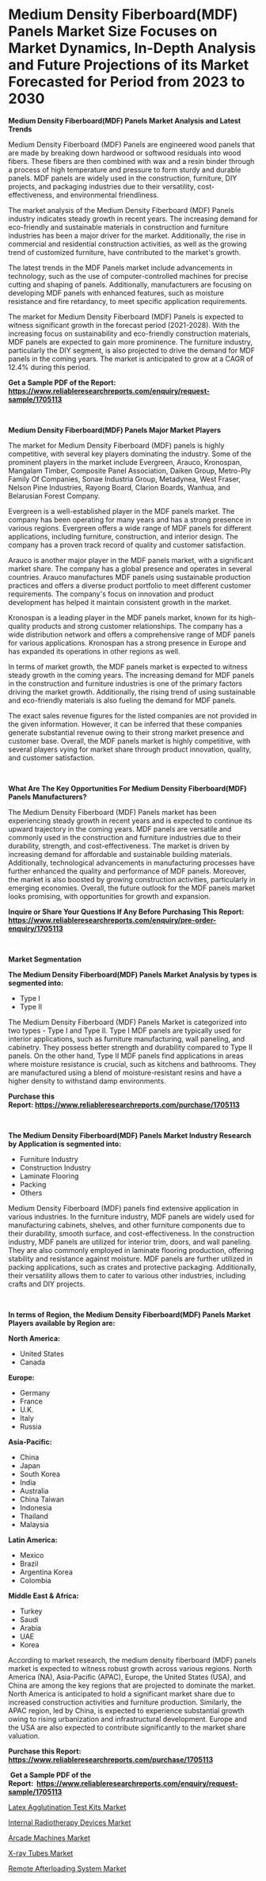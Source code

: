 <p><h1>Medium Density Fiberboard(MDF) Panels Market Size Focuses on Market Dynamics, In-Depth Analysis and Future Projections of its Market Forecasted for Period from 2023 to 2030</h1></p><p><strong>Medium Density Fiberboard(MDF) Panels Market Analysis and Latest Trends</strong></p>
<p><p>Medium Density Fiberboard (MDF) Panels are engineered wood panels that are made by breaking down hardwood or softwood residuals into wood fibers. These fibers are then combined with wax and a resin binder through a process of high temperature and pressure to form sturdy and durable panels. MDF panels are widely used in the construction, furniture, DIY projects, and packaging industries due to their versatility, cost-effectiveness, and environmental friendliness.</p><p>The market analysis of the Medium Density Fiberboard (MDF) Panels industry indicates steady growth in recent years. The increasing demand for eco-friendly and sustainable materials in construction and furniture industries has been a major driver for the market. Additionally, the rise in commercial and residential construction activities, as well as the growing trend of customized furniture, have contributed to the market's growth.</p><p>The latest trends in the MDF Panels market include advancements in technology, such as the use of computer-controlled machines for precise cutting and shaping of panels. Additionally, manufacturers are focusing on developing MDF panels with enhanced features, such as moisture resistance and fire retardancy, to meet specific application requirements.</p><p>The market for Medium Density Fiberboard (MDF) Panels is expected to witness significant growth in the forecast period (2021-2028). With the increasing focus on sustainability and eco-friendly construction materials, MDF panels are expected to gain more prominence. The furniture industry, particularly the DIY segment, is also projected to drive the demand for MDF panels in the coming years. The market is anticipated to grow at a CAGR of 12.4% during this period.</p></p>
<p><strong>Get a Sample PDF of the Report:&nbsp; <a href="https://www.reliableresearchreports.com/enquiry/request-sample/1705113">https://www.reliableresearchreports.com/enquiry/request-sample/1705113</a></strong></p>
<p>&nbsp;</p>
<p><strong>Medium Density Fiberboard(MDF) Panels Major Market Players</strong></p>
<p><p>The market for Medium Density Fiberboard (MDF) panels is highly competitive, with several key players dominating the industry. Some of the prominent players in the market include Evergreen, Arauco, Kronospan, Mangalam Timber, Composite Panel Association, Daiken Group, Metro-Ply Family Of Companies, Sonae Industria Group, Metadynea, West Fraser, Nelson Pine Industries, Rayong Board, Clarion Boards, Wanhua, and Belarusian Forest Company.</p><p>Evergreen is a well-established player in the MDF panels market. The company has been operating for many years and has a strong presence in various regions. Evergreen offers a wide range of MDF panels for different applications, including furniture, construction, and interior design. The company has a proven track record of quality and customer satisfaction.</p><p>Arauco is another major player in the MDF panels market, with a significant market share. The company has a global presence and operates in several countries. Arauco manufactures MDF panels using sustainable production practices and offers a diverse product portfolio to meet different customer requirements. The company's focus on innovation and product development has helped it maintain consistent growth in the market.</p><p>Kronospan is a leading player in the MDF panels market, known for its high-quality products and strong customer relationships. The company has a wide distribution network and offers a comprehensive range of MDF panels for various applications. Kronospan has a strong presence in Europe and has expanded its operations in other regions as well.</p><p>In terms of market growth, the MDF panels market is expected to witness steady growth in the coming years. The increasing demand for MDF panels in the construction and furniture industries is one of the primary factors driving the market growth. Additionally, the rising trend of using sustainable and eco-friendly materials is also fueling the demand for MDF panels.</p><p>The exact sales revenue figures for the listed companies are not provided in the given information. However, it can be inferred that these companies generate substantial revenue owing to their strong market presence and customer base. Overall, the MDF panels market is highly competitive, with several players vying for market share through product innovation, quality, and customer satisfaction.</p></p>
<p>&nbsp;</p>
<p><strong>What Are The Key Opportunities For Medium Density Fiberboard(MDF) Panels Manufacturers?</strong></p>
<p><p>The Medium Density Fiberboard (MDF) Panels market has been experiencing steady growth in recent years and is expected to continue its upward trajectory in the coming years. MDF panels are versatile and commonly used in the construction and furniture industries due to their durability, strength, and cost-effectiveness. The market is driven by increasing demand for affordable and sustainable building materials. Additionally, technological advancements in manufacturing processes have further enhanced the quality and performance of MDF panels. Moreover, the market is also boosted by growing construction activities, particularly in emerging economies. Overall, the future outlook for the MDF panels market looks promising, with opportunities for growth and expansion.</p></p>
<p><strong>Inquire or Share Your Questions If Any Before Purchasing This Report: <a href="https://www.reliableresearchreports.com/enquiry/pre-order-enquiry/1705113">https://www.reliableresearchreports.com/enquiry/pre-order-enquiry/1705113</a></strong></p>
<p>&nbsp;</p>
<p><strong>Market Segmentation</strong></p>
<p><strong>The Medium Density Fiberboard(MDF) Panels Market Analysis by types is segmented into:</strong></p>
<p><ul><li>Type I</li><li>Type II</li></ul></p>
<p><p>The Medium Density Fiberboard (MDF) Panels Market is categorized into two types - Type I and Type II. Type I MDF panels are typically used for interior applications, such as furniture manufacturing, wall paneling, and cabinetry. They possess better strength and durability compared to Type II panels. On the other hand, Type II MDF panels find applications in areas where moisture resistance is crucial, such as kitchens and bathrooms. They are manufactured using a blend of moisture-resistant resins and have a higher density to withstand damp environments.</p></p>
<p><strong>Purchase this Report:&nbsp;<a href="https://www.reliableresearchreports.com/purchase/1705113">https://www.reliableresearchreports.com/purchase/1705113</a></strong></p>
<p>&nbsp;</p>
<p><strong>The Medium Density Fiberboard(MDF) Panels Market Industry Research by Application is segmented into:</strong></p>
<p><ul><li>Furniture Industry</li><li>Construction Industry</li><li>Laminate Flooring</li><li>Packing</li><li>Others</li></ul></p>
<p><p>Medium Density Fiberboard (MDF) panels find extensive application in various industries. In the furniture industry, MDF panels are widely used for manufacturing cabinets, shelves, and other furniture components due to their durability, smooth surface, and cost-effectiveness. In the construction industry, MDF panels are utilized for interior trim, doors, and wall paneling. They are also commonly employed in laminate flooring production, offering stability and resistance against moisture. MDF panels are further utilized in packing applications, such as crates and protective packaging. Additionally, their versatility allows them to cater to various other industries, including crafts and DIY projects.</p></p>
<p>&nbsp;</p>
<p><strong>In terms of Region, the Medium Density Fiberboard(MDF) Panels Market Players available by Region are:</strong></p>
<p>
    <p> <strong> North America: </strong>
        <ul>
            <li>United States</li>
            <li>Canada</li>
        </ul>
        </p> 
    <p> <strong> Europe: </strong>
        <ul>
            <li>Germany</li>
            <li>France</li>
            <li>U.K.</li>
            <li>Italy</li>
            <li>Russia</li>
        </ul>
        </p> 
    <p> <strong> Asia-Pacific: </strong>
        <ul>
            <li>China</li>
            <li>Japan</li>
            <li>South Korea</li>
            <li>India</li>
            <li>Australia</li>
            <li>China Taiwan</li>
            <li>Indonesia</li>
            <li>Thailand</li>
            <li>Malaysia</li>
        </ul>
        </p> 
    <p> <strong> Latin America: </strong>
        <ul>
            <li>Mexico</li>
            <li>Brazil</li>
            <li>Argentina Korea</li>
            <li>Colombia</li>
        </ul>
        </p> 
    <p> <strong> Middle East & Africa: </strong>
        <ul>
            <li>Turkey</li>
            <li>Saudi</li>
            <li>Arabia</li>
            <li>UAE</li>
            <li>Korea</li>
        </ul>
    </p>
    </p>
<p><p>According to market research, the medium density fiberboard (MDF) panels market is expected to witness robust growth across various regions. North America (NA), Asia-Pacific (APAC), Europe, the United States (USA), and China are among the key regions that are projected to dominate the market. North America is anticipated to hold a significant market share due to increased construction activities and furniture production. Similarly, the APAC region, led by China, is expected to experience substantial growth owing to rising urbanization and infrastructural development. Europe and the USA are also expected to contribute significantly to the market share valuation.</p></p>
<p><strong>Purchase this Report: <a href="https://www.reliableresearchreports.com/purchase/1705113">https://www.reliableresearchreports.com/purchase/1705113</a></strong></p>
<p>&nbsp;<strong>Get a Sample PDF of the Report:&nbsp;&nbsp;<a href="https://www.reliableresearchreports.com/enquiry/request-sample/1705113">https://www.reliableresearchreports.com/enquiry/request-sample/1705113</a></strong></p>
<p><strong></strong></p>
<p><p><a href="https://github.com/sndrkn/Market-Research-Report-List-1/blob/main/latex-agglutination-test-kits-market.md">Latex Agglutination Test Kits Market</a></p><p><a href="https://www.linkedin.com/pulse/internal-radiotherapy-devices-market-share-amp-new-trends-xresf/">Internal Radiotherapy Devices Market</a></p><p><a href="https://medium.com/@janrussell6445/arcade-machines-market-size-reveals-the-best-marketing-channels-in-global-industry-0623468044fd">Arcade Machines Market</a></p><p><a href="https://medium.com/@jaylonlesch/x-ray-tubes-market-size-and-market-trends-complete-industry-overview-2023-to-2030-197733a6d1e3">X-ray Tubes Market</a></p><p><a href="https://www.linkedin.com/pulse/remote-afterloading-system-market-size-2023-2030-global-afocf/">Remote Afterloading System Market</a></p></p>